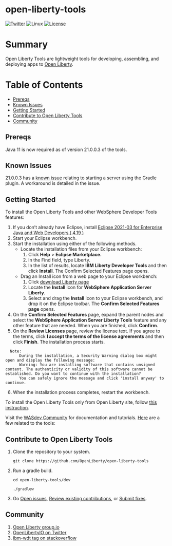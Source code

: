 # open-liberty-tools

[![Twitter](https://img.shields.io/twitter/url/http/shields.io.svg?style=social)](https://twitter.com/OpenLibertyIO)
![Linux](https://img.shields.io/badge/os-linux-green.svg?style=flat)
[![License](https://img.shields.io/badge/License-EPL%201.0-green.svg)](https://opensource.org/licenses/EPL-1.0)

# Summary
Open Liberty Tools are lightweight tools for developing, assembling, and deploying apps to [Open Liberty](https://github.com/OpenLiberty/open-liberty).

# Table of Contents
* [Prereqs](https://github.com/OpenLiberty/open-liberty-tools#prereqs)
* [Known Issues](https://github.com/OpenLiberty/open-liberty-tools#known-issues)
* [Getting Started](https://github.com/OpenLiberty/open-liberty-tools#getting-started)
* [Contribute to Open Liberty Tools](https://github.com/OpenLiberty/open-liberty-tools#contribute-to-open-liberty-tools)
* [Community](https://github.com/OpenLiberty/open-liberty-tools#community)

## Prereqs
Java 11 is now required as of version 21.0.0.3 of the tools.

## Known Issues
21.0.0.3 has a [known issue](https://github.com/OpenLiberty/open-liberty-tools/issues/419) relating to starting a server using the Gradle plugin. A workaround is detailed in the issue.

## Getting Started 
To install the Open Liberty Tools and other WebSphere Developer Tools features:
1. If you don’t already have Eclipse, install [Eclipse 2021-03 for Enterprise Java and Web Developers ( 4.19 )](https://www.eclipse.org/downloads/packages/release/2021-03/r/eclipse-ide-enterprise-java-and-web-developers)
2. Start your Eclipse workbench.
3. Start the installation using either of the following methods.
    * Locate the installation files from your Eclipse workbench:
      1. Click **Help** > **Eclipse Marketplace.**
      2. In the Find field, type Liberty.
      3. In the list of results, locate **IBM Liberty Developer Tools** and then click **Install**. The Confirm Selected Features page opens.
    * Drag an Install icon from a web page to your Eclipse workbench:
      1. Click [download Liberty page](https://developer.ibm.com/wasdev/downloads/)
      2. Locate the **Install** icon for **WebSphere Application Server Liberty**. 
      3. Select and drag the **Install** icon to your Eclipse workbench, and drop it on the Eclipse toolbar. The **Confirm Selected Features page** opens.
4. On the **Confirm Selected Features** page, expand the parent nodes and select the **WebSphere Application Server Liberty Tools** feature and any other feature that are needed. When you are finished, click **Confirm**.
5. On the **Review Licenses** page, review the license text. If you agree to the terms, click **I accept the terms of the license agreements** and then click **Finish**. The installation process starts.
   
```
  Note:
      During the installation, a Security Warning dialog box might open and display the following message:
      Warning: You are installing software that contains unsigned content. The authenticity or validity of this software cannot be established. Do you want to continue with the installation? 
      You can safely ignore the message and click 'install anyway' to continue.
```

6. When the installation process completes, restart the workbench.

To install the Open Liberty Tools only from Open Liberty site, follow [this instruction](https://github.com/OpenLiberty/open-liberty-tools/blob/master/INSTALL_OPENLIBERTYTOOLS.md).

Visit the [WASdev Community](https://developer.ibm.com/wasdev/) for documentation and tutorials. [Here](https://developer.ibm.com/wasdev/docs/category/tools/) are a few related to the tools:

## Contribute to Open Liberty Tools
1. Clone the repository to your system.

    ```git clone https://github.com/OpenLiberty/open-liberty-tools```
    
2. Run a gradle build.

    ```cd open-liberty-tools/dev```
    
    ```./gradlew```
 
3. Go [Open issues](https://github.com/OpenLiberty/open-liberty-tools/issues), [Review existing contributions](https://github.com/OpenLiberty/open-liberty-tools/pulls), or [Submit fixes](https://github.com/OpenLiberty/open-liberty-tools/blob/master/CONTRIBUTING.md).

## Community
1. [Open Liberty group.io](https://groups.io/g/openliberty)
2. [OpenLibertyIO on Twitter](https://twitter.com/OpenLibertyIO)
3. [ibm-wdt tag on stackoverflow](https://stackoverflow.com/questions/tagged/ibm-wdt)

